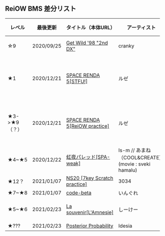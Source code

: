 ## ReiOW BMS 差分リスト

レベル|最後更新|タイトル（本体URL）|アーティスト|差分|動画|コメント 
-----|-------|--------|-----------|----|----|-------
☆9| 2020/09/25 |[Get Wild '98 "2nd DX"](https://onedrive.live.com/?authkey=%21ACjBvE94dWk8AWM&id=FC95A680740CA8C9%21111&cid=FC95A680740CA8C9)|cranky|[DL](https://github.com/ReiOW/BMS/blob/gh-pages/GetWild982ndDXSB.zip?raw=true)|---|縦連、連皿、核地雷
★1| 2020/12/21 |[SPACE RENDA 5[STFU!]](http://manbow.nothing.sh/event/event.cgi?action=More_def&num=31&event=132)|ルゼ|[DL](https://github.com/ReiOW/BMS/blob/gh-pages/92_space_renda_5_ogg.rar?raw=true)|---|長い二重トリル+皿、縦連消滅、ボーカルも消滅　<br/> (2020/12/21)文字化け修正
★3->★9（？）| 2020/12/21 |[SPACE RENDA 5[ReiOW practice]](http://manbow.nothing.sh/event/event.cgi?action=More_def&num=31&event=132)|ルゼ|[DL](https://github.com/ReiOW/BMS/blob/gh-pages/92_space_renda_5_ogg.rar?raw=true)|---|長い二重縦連+皿、物量、24分の縦連消滅<br/> (2020/12/21)文字化け修正
★4~★5| 2020/12/22|[虹夜パレッド[SPA-weak]](http://manbow.nothing.sh/event/event.cgi?action=More_def&num=388&event=123)|Is-m // あまね（COOL&CREATE） (movie : sveki hamalu)|[DL](https://github.com/ReiOW/BMS/blob/gh-pages/%5Bem55%5Dniziya.zip?raw=true)||SPAから弱化
★12？| 2021/01/07| [NS20 [7key Scratch practice]](http://manbow.nothing.sh/event/event.cgi?action=More_def&num=52&event=63)|3034|[DL](https://github.com/ReiOW/BMS/blob/gh-pages/3034_NS20.zip?raw=true)||連皿+α練習
★7~★8|2021/01/07|[code-beta](https://nkiankw.net/kemobeats/)|いんぐれ|[DL](https://github.com/ReiOW/BMS/blob/gh-pages/%5Btok%5Dcodeb_wav.zip?raw=true)||テクノ譜面
★5~★6|2021/02/23|[La souvenir[L'Amnesie]](http://manbow.nothing.sh/event/event.cgi?action=More_def&num=193&event=133)|しーけー|[DL](https://github.com/ReiOW/BMS/blob/gh-pages/La_souvenir.zip?raw=true)||(v1.0.2)物量、乱打、二重階段＋α
★???|2021/02/23|[Posterior Probability](https://venue.bmssearch.net/bmsshuin3/87)|Idesia|[DL](https://github.com/ReiOW/BMS/blob/gh-pages/pp_ogg_sb.zip?raw=true)||局所高密度
